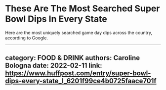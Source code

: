 # These Are The Most Searched Super Bowl Dips In Every State

Here are the most uniquely searched game day dips across the country, according to Google.

---
category: FOOD & DRINK
authors: Caroline Bologna
date: 2022-02-11
link: https://www.huffpost.com/entry/super-bowl-dips-every-state_l_6201f99ce4b0725faace701f
---
